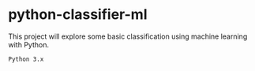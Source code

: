 # python-classifier-ml
This project will explore some basic classification using machine learning with Python.


```
Python 3.x
```